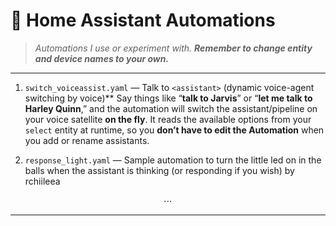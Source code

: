 # 📂 Home Assistant Automations

> *Automations I use or experiment with. **Remember to change entity and device names to your own.***

---

1. `switch_voiceassist.yaml` — Talk to `<assistant>` (dynamic voice-agent switching by voice)**
   Say things like “**talk to Jarvis**” or “**let me talk to Harley Quinn**,” and the automation will switch the assistant/pipeline on your voice satellite **on the fly**. It reads the available options from your `select` entity at runtime, so you **don’t have to edit the Automation** when you add or rename assistants.

2. `response_light.yaml` — Sample automation to turn the little led on in the balls when the assistant is thinking (or responding if you wish) by rchiileea

<p align="center">⋯</p>

---
